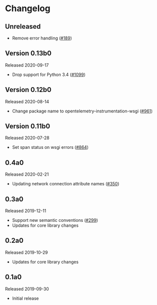 # Changelog

## Unreleased

- Remove error handling
  ([#189](https://github.com/open-telemetry/opentelemetry-python-contrib/pull/189))

## Version 0.13b0

Released 2020-09-17

- Drop support for Python 3.4
  ([#1099](https://github.com/open-telemetry/opentelemetry-python/pull/1099))

## Version 0.12b0

Released 2020-08-14

- Change package name to opentelemetry-instrumentation-wsgi
  ([#961](https://github.com/open-telemetry/opentelemetry-python/pull/961))

## Version 0.11b0

Released 2020-07-28

- Set span status on wsgi errors
  ([#864](https://github.com/open-telemetry/opentelemetry-python/pull/864))

## 0.4a0

Released 2020-02-21

- Updating network connection attribute names
  ([#350](https://github.com/open-telemetry/opentelemetry-python/pull/350))

## 0.3a0

Released 2019-12-11

- Support new semantic conventions
  ([#299](https://github.com/open-telemetry/opentelemetry-python/pull/299))
- Updates for core library changes

## 0.2a0

Released 2019-10-29

- Updates for core library changes

## 0.1a0

Released 2019-09-30

- Initial release
